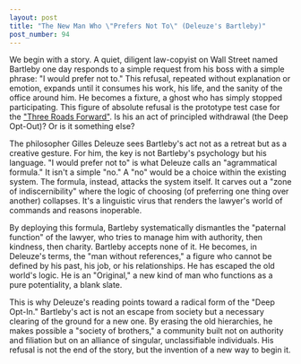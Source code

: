```yaml
---
layout: post
title: "The New Man Who \"Prefers Not To\" (Deleuze's Bartleby)"
post_number: 94
---
```


We begin with a story. A quiet, diligent law-copyist on Wall Street named Bartleby one day responds to a simple request from his boss with a simple phrase: "I would prefer not to." This refusal, repeated without explanation or emotion, expands until it consumes his work, his life, and the sanity of the office around him. He becomes a fixture, a ghost who has simply stopped participating. This figure of absolute refusal is the prototype test case for the ["Three Roads Forward"](/post-63). Is his an act of principled withdrawal (the Deep Opt-Out)? Or is it something else?

The philosopher Gilles Deleuze sees Bartleby's act not as a retreat but as a creative gesture. For him, the key is not Bartleby's psychology but his language. "I would prefer not to" is what Deleuze calls an "agrammatical formula." It isn't a simple "no." A "no" would be a choice within the existing system. The formula, instead, attacks the system itself. It carves out a "zone of indiscernibility" where the logic of choosing (of preferring one thing over another) collapses. It's a linguistic virus that renders the lawyer's world of commands and reasons inoperable.

By deploying this formula, Bartleby systematically dismantles the "paternal function" of the lawyer, who tries to manage him with authority, then kindness, then charity. Bartleby accepts none of it. He becomes, in Deleuze's terms, the "man without references," a figure who cannot be defined by his past, his job, or his relationships. He has escaped the old world's logic. He is an "Original," a new kind of man who functions as a pure potentiality, a blank slate.

This is why Deleuze's reading points toward a radical form of the "Deep Opt-In." Bartleby's act is not an escape from society but a necessary clearing of the ground for a new one. By erasing the old hierarchies, he makes possible a "society of brothers," a community built not on authority and filiation but on an alliance of singular, unclassifiable individuals. His refusal is not the end of the story, but the invention of a new way to begin it.